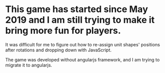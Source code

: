 # This game has started since May 2019 and I am still trying to make it bring more fun for players.

It was difficult for me to figure out how to re-assign unit shapes' positions after rotations and dropping down with JavaScript.

The game was developed without angularjs framework, and I am trying to migrate it to angularjs.
